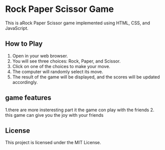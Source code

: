 # Rock Paper Scissor Game

This is aRock Paper Scissor game implemented using HTML, CSS, and JavaScript.

## How to Play

1. Open in your web browser.
2. You will see three choices: Rock, Paper, and Scissor.
3. Click on one of the choices to make your move.
4. The computer will randomly select its move.
5. The result of the game will be displayed, and the scores will be updated accordingly.

## game features
1.there are more insteresting part it the game con play with the friends 
2. this game can give you the joy with your friends
## License

This project is licensed under the MIT License.
